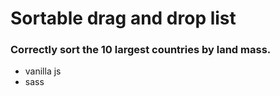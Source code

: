 #  Sortable drag and drop list

###  Correctly sort the 10 largest countries by land mass. 

*   vanilla js
*   sass